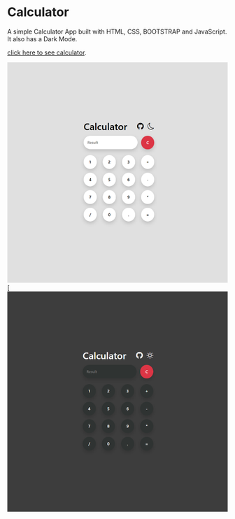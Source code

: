 # Calculator

A simple Calculator App built with HTML, CSS, BOOTSTRAP and JavaScript. It also has a Dark Mode.


[click here to see calculator](https://mehran1384.github.io/Calculator-width-Html-CSS-Bootstrap-And-Javascript/).


![Calculator Darkmode](images/calculator-1.png) [![Calculator Lightmode](images/calculator-2.png)
